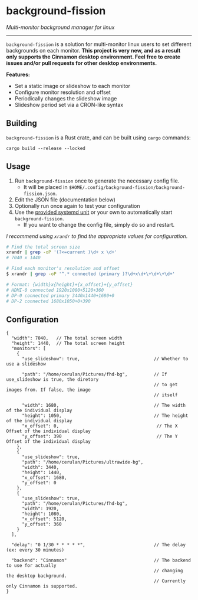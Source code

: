 # background-fission

*Multi-monitor background manager for linux*

---
`background-fission` is a solution for multi-monitor linux users to set different backgrounds on each monitor.
**This project is very new, and as a result only supports the Cinnamon desktop environment.
Feel free to create issues and/or pull requests for other desktop environments.**

**Features:**
- Set a static image or slideshow to each monitor
- Configure monitor resolution and offset
- Periodically changes the slideshow image
- Slideshow period set via a CRON-like syntax

## Building
`background-fission` is a Rust crate, and can be built using `cargo` commands:

`cargo build --release --locked`

## Usage
1. Run `background-fission` once to generate the necessary config file.
    - It will be placed in `$HOME/.config/background-fission/background-fission.json`.
2. Edit the JSON file (documentation below)
3. Optionally run once again to test your configuration
4. Use the [provided systemd unit](https://github.com/CerulanLumina/background-fission/blob/master/dist/background-fission.service) or your own to automatically start `background-fission`.
    - If you want to change the config file, simply do so and restart.

*I recommend using `xrandr` to find the appropriate values for configuration*.
```sh
# Find the total screen size
xrandr | grep -oP '(?<=current )\d+ x \d+'
# 7040 x 1440

# Find each monitor's resolution and offset
$ xrandr | grep -oP '^.* connected (primary )?\d+x\d+\+\d+\+\d+'

# Format: {width}x{height}+{x_offset}+{y_offset}
# HDMI-0 connected 1920x1080+5120+360
# DP-0 connected primary 3440x1440+1680+0
# DP-2 connected 1680x1050+0+390
```

## Configuration

```json5
{
  "width": 7040,   // The total screen width
  "height": 1440,  // The total screen height
  "monitors": [
    {
      "use_slideshow": true,                            // Whether to use a slideshow
      
      "path": "/home/cerulan/Pictures/fhd-bg",          // If use_slideshow is true, the diretory
                                                        // to get images from. If false, the image
                                                        // itself
                                                        
      "width": 1680,                                    // The width of the individual display
      "height": 1050,                                   // The height of the individual display
      "x_offset": 0,                                     // The X Offset of the individual display
      "y_offset": 390                                    // The Y Offset of the individual display
    },
    {
      "use_slideshow": true,
      "path": "/home/cerulan/Pictures/ultrawide-bg",
      "width": 3440,
      "height": 1440,
      "x_offset": 1680,
      "y_offset": 0
    },
    {
      "use_slideshow": true,
      "path": "/home/cerulan/Pictures/fhd-bg",
      "width": 1920,
      "height": 1080,
      "x_offset": 5120,
      "y_offset": 360
    }
  ],
  
  "delay": "0 1/30 * * * * *",                          // The delay (ex: every 30 minutes)
  
  "backend": "Cinnamon"                                 // The backend to use for actually
                                                        // changing the desktop background.
                                                        // Currently only Cinnamon is supported.
}
```
